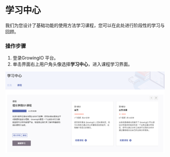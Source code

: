 # 学习中心

我们为您设计了基础功能的使用方法学习课程，您可以在此处进行阶段性的学习与回顾。

### 操作步骤

1. 登录GrowingIO 平台。
2. 单击界面右上用户角头像选择**学习中心**，进入课程学习界面。

![](../../../.gitbook/assets/image%20%28157%29.png)

